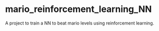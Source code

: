 # mario_reinforcement_learning_NN
A project to train a NN to beat mario levels using reinforcement learning.
